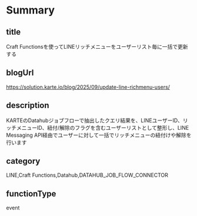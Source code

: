 # Summary

## title

Craft Functionsを使ってLINEリッチメニューをユーザーリスト毎に一括で更新する

## blogUrl

https://solution.karte.io/blog/2025/09/update-line-richmenu-users/

## description

KARTEのDatahubジョブフローで抽出したクエリ結果を、LINEユーザーID、リッチメニューID、紐付/解除のフラグを含むユーザーリストとして整形し、LINE Messaging API経由でユーザーに対して一括でリッチメニューの紐付けや解除を行います

## category

LINE,Craft Functions,Datahub,DATAHUB_JOB_FLOW_CONNECTOR

## functionType 

event